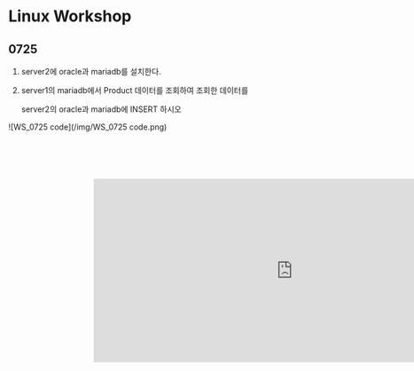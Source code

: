 # Linux Workshop

## 0725

1. server2에 oracle과 mariadb를 설치한다.



2. server1의 mariadb에서 Product 데이터를 조회하여 조회한 데이터를

   server2의 oracle과 mariadb에 INSERT 하시오




![WS_0725 code](/img/WS_0725 code.png)

<iframe
  src="https://carbon.now.sh/embed/?bg=rgba(171%2C%20184%2C%20195%2C%201)&t=3024-night&wt=none&l=text%2Fx-java&ds=true&dsyoff=20px&dsblur=68px&wc=true&wa=true&pv=56px&ph=56px&ln=false&fm=Hack&fs=14px&lh=133%25&si=false&es=2x&wm=false&code=package%2520oracledb%253B%250A%250Aimport%2520java.sql.Connection%253B%250Aimport%2520java.sql.DriverManager%253B%250Aimport%2520java.sql.PreparedStatement%253B%250Aimport%2520java.sql.ResultSet%253B%250Aimport%2520java.sql.SQLException%253B%250A%250Apublic%2520class%2520Test3%2520%257B%250A%250A%2509public%2520static%2520void%2520main(String%255B%255D%2520args)%2520%250A%2509throws%2520Exception%257B%250A%2509%2509String%2520id%2520%253D%2520%2522user1%2522%253B%250A%2509%2509String%2520pwd%2520%253D%2520%2522111111%2522%253B%250A%2509%2509String%2520url%2520%253D%2520%2522jdbc%253Amariadb%253A%252F%252F192.168.111.111%253A3306%252Fshop%2522%253B%250A%2509%2509String%2520url2%2520%253D%2520%2522jdbc%253Amariadb%253A%252F%252F192.168.111.112%253A3306%252Fshop%2522%253B%250A%2509%2509String%2520url3%2520%253D%2520%2522jdbc%253Aoracle%253Athin%253A%2540192.168.111.112%253A1521%253Axe%2522%253B%250A%2509%2509%250A%2509%2509Class.forName(%2522org.mariadb.jdbc.Driver%2522)%253B%250A%2509%2509%250A%2509%2509Connection%2520con%2520%253D%2520DriverManager.getConnection(url%252C%2520id%252C%2520pwd)%253B%250A%2509%2509Connection%2520con2%2520%253D%2520DriverManager.getConnection(url2%252C%2520id%252C%2520pwd)%253B%250A%2509%2509Connection%2520con3%2520%253D%2520DriverManager.getConnection(url3%252C%2520%2522db%2522%252C%2520%2522db%2522)%253B%250A%2509%2509%250A%2509%2509String%2520sql%2520%253D%2520%2522SELECT%2520*%2520FROM%2520PRODUCT%2522%253B%250A%2509%2509String%2520sql2%2520%253D%2520%2522INSERT%2520INTO%2520PRODUCT%2520VALUES%2520(%253F%252C%253F%252C%253F%252C%253F)%2522%253B%250A%2509%2509%250A%2509%2509PreparedStatement%2520pstmt%2520%253D%2520con.prepareStatement(sql)%253B%250A%2509%2509PreparedStatement%2520pstmt2%2520%253D%2520con2.prepareStatement(sql2)%253B%250A%2509%2509PreparedStatement%2520pstmt3%2520%253D%2520con3.prepareStatement(sql2)%253B%250A%2509%2509%250A%2509%2509ResultSet%2520rset%2520%253D%2520pstmt.executeQuery()%253B%250A%2509%2509%250A%2509%2509while(rset.next())%2520%257B%250A%2509%2509%2509int%2520iid%2520%253D%2520rset.getInt(%2522ID%2522)%253B%250A%2509%2509%2509String%2520name%2520%253D%2520rset.getString(%2522NAME%2522)%253B%250A%2509%2509%2509int%2520price%2520%253D%2520rset.getInt(%2522PRICE%2522)%253B%250A%2509%2509%2509String%2520regdate%2520%253D%2520rset.getString(%2522REGDATE%2522)%253B%250A%2509%2509%2509System.out.println(iid%252B%2522%2520%2522%252Bname%252B%2522%2520%2522%252Bprice%252B%2522%2520%2522%252Bregdate)%253B%250A%2509%2509%2509%250A%2509%2509%2509try%2520%257B%250A%2509%2509%2509%2509pstmt2.setInt(1%252C%2520iid)%253B%250A%2509%2509%2509%2509pstmt2.setString(2%252C%2520name)%253B%250A%2509%2509%2509%2509pstmt2.setInt(3%252C%2520price)%253B%250A%2509%2509%2509%2509pstmt2.setString(4%252C%2520regdate)%253B%250A%2509%2509%2509%2509pstmt2.execute()%253B%250A%2509%2509%2509%2509%250A%2509%2509%2509%2509pstmt3.setInt(1%252C%2520iid)%253B%250A%2509%2509%2509%2509pstmt3.setString(2%252C%2520name)%253B%250A%2509%2509%2509%2509pstmt3.setInt(3%252C%2520price)%253B%250A%2509%2509%2509%2509pstmt3.setString(4%252C%2520regdate)%253B%250A%2509%2509%2509%2509pstmt3.execute()%253B%250A%2509%2509%2509%257D%2520catch%2520(SQLException%2520e)%2520%257B%250A%2509%2509%2509%2509e.printStackTrace()%253B%250A%2509%2509%2509%257D%250A%2509%2509%257D%250A%2509%2509%250A%2509%2509pstmt.close()%253B%250A%2509%2509pstmt3.close()%253B%250A%2509%2509con.close()%253B%250A%2509%2509con2.close()%253B%250A%2509%257D%250A%257D%250A"
  style="transform:scale(0.7); width:1024px; height:473px; border:0; overflow:hidden;"
  sandbox="allow-scripts allow-same-origin">
</iframe>


